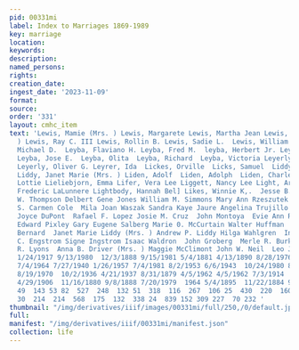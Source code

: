 ```yaml
---
pid: 00331mi
label: Index to Marriages 1869-1989
key: marriage
location: 
keywords: 
description: 
named_persons: 
rights: 
creation_date: 
ingest_date: '2023-11-09'
format: 
source: 
order: '331'
layout: cmhc_item
text: 'Lewis, Mamie (Mrs. ) Lewis, Margarete Lewis, Martha Jean Lewis, Pauline (Mrs.
  ) Lewis, Ray C. III Lewis, Rollin B. Lewis, Sadie L.  Lewis, William Pitcher Ley,
  Michael D.  Leyba, Flaviano H. Leyba, Fred M.  leyba, Herbert Jr. Leyba, Jamie Ann
  Leyba, Jose E.  Leyba, Olita  Leyba, Richard  Leyba, Victoria Leyerly, Leatha Jo
  Leyerly, Oliver G. Leyrer, Ida  Lickes, Orville  Licks, Samuel  Liddy, Andrew P.
  Liddy, Janet Marie (Mrs. ) Liden, Adolf  Liden, Adolph  Liden, Charles  Liden, Edward  Lield,
  Lottie Lieliebjorn, Emma Lifer, Vera Lee Liggett, Nancy Lee Light, Arthur  Light,
  Frederic LaLunnere Lightbody, Hannah Bel] Likes, Winnie K,.  Jesse B. Puckett Frank
  W. Thompson Delbert Gene Jones William M. Simmons Mary Ann Rzeszutek Edna L. Wordworth
  S. Carmen Cole  Mila Joan Waszak Sandra Kaye Jaure Angelina Trujillo Evelyn D. Binder
  Joyce DuPont  Rafael F. Lopez Josie M. Cruz  John Montoya  Evie Ann Rivera James
  Edward Pixley Gary Eugene Salberg Marie 0. McCurtain Walter Huffman  Ann Burnside  Allie
  Bernard  Janet Marie Liddy (Mrs. ) Andrew P. Liddy Hilga Wahlgren  Inga Chase  Hanny
  C. Engstrom Signe Ingstrom Isaac Waldron  John Groberg  Merle R. Burkhart Leroy
  R. Lyons  Anna B. Driver (Mrs. ) Maggie McClimont John W. Neil  Leo J. McManus  321  12/25/1891
  1/24/1917 9/13/1980  12/3/1888 9/15/1981 5/4/1881 4/13/1890 8/28/1976 6/30/1988
  7/4/1964 7/27/1940 1/26/1957 7/4/1981 8/2/1953 6/6/1943  10/24/1980 8/2/1975 4/4/1982
  8/19/1970  10/2/1936 4/21/1937 8/31/1879 4/5/1962 4/5/1962 7/3/1914  10/28/1926  11/25/1900
  4/29/1906  11/16/1880 9/8/1888 7/20/1979  1964 5/4/1895  11/22/1884 9/17/1881 6/18/1931  486  —  164
  49  143 53 82  527  248  132 51  318  116  267  106 25  430  220  160  326  339
  30  214  214  568  175  132  338 24  839 152 309 227  70 232 '
thumbnail: "/img/derivatives/iiif/images/00331mi/full/250,/0/default.jpg"
full: 
manifest: "/img/derivatives/iiif/00331mi/manifest.json"
collection: life
---
```

